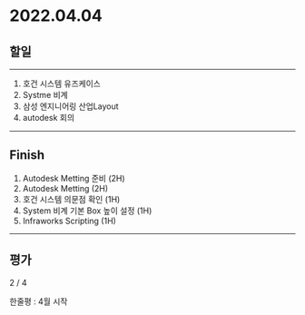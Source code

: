 # 2022.04.04

## 할일

------

1. 호건 시스템 유즈케이스
2. Systme 비계
3. 삼성 엔지니어링 산업Layout
4. autodesk 회의





------

## Finish

1. Autodesk Metting 준비 (2H)
2. Autodesk Metting (2H)
3. 호건 시스템 의문점 확인 (1H) 
4. System 비계 기본 Box 높이 설정 (1H)
5. Infraworks Scripting (1H)


------

## 평가

2 / 4

한줄평 : 4월 시작